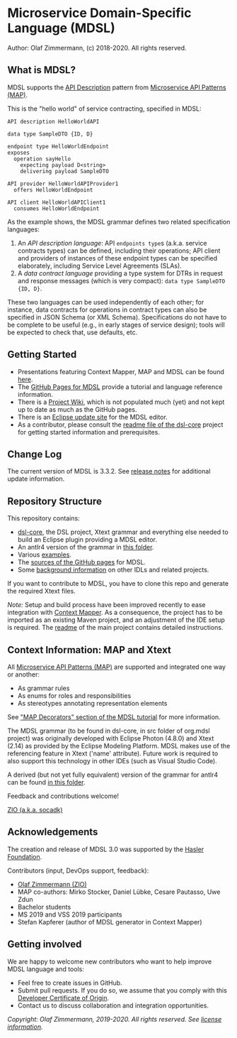 Microservice Domain-Specific Language (MDSL) 
============================================

Author: Olaf Zimmermann, (c) 2018-2020. All rights reserved.

## What is MDSL?

MDSL supports the [API Description](https://microservice-api-patterns.org/patterns/foundation/APIDescription) pattern from [Microservice API Patterns (MAP)](https://ozimmer.ch/patterns/2020/05/07/MAPMetaPost.html). 

This is the "hello world" of service contracting, specified in MDSL: 

~~~
API description HelloWorldAPI

data type SampleDTO {ID, D} 

endpoint type HelloWorldEndpoint
exposes 
  operation sayHello 
    expecting payload D<string>  
    delivering payload SampleDTO

API provider HelloWorldAPIProvider1
  offers HelloWorldEndpoint

API client HelloWorldAPIClient1
  consumes HelloWorldEndpoint
~~~

As the example shows, the MDSL grammar defines two related specification languages:

1. An *API description language*: API `endpoints type`s (a.k.a. service contracts types) can be defined, including their operations; API client and providers of instances of these endpoint types can be specified elaborately, including Service Level Agreements (SLAs).
2. A *data contract language* providing a type system for DTRs in request and response messages (which is very compact): `data type SampleDTO {ID, D}`.

These two languages can be used independently of each other; for instance, data contracts for operations in contract types can also be specified in JSON Schema (or XML Schema). Specifications do not have to be complete to be useful (e.g., in early stages of service design); tools will be expected to check that, use defaults, etc. 


## Getting Started

* Presentations featuring Context Mapper, MAP and MDSL can be found [here](https://ozimmer.ch/papers/).
* The [GitHub Pages for MDSL](https://microservice-api-patterns.github.io/MDSL-Specification) provide a tutorial and language reference information.
* There is a [Project Wiki](https://github.com/Microservice-API-Patterns/MDSL-Specification/wiki/Getting-Started-with-MDSL), which is not populated much (yet) and not kept up to date as much as the GitHub pages.
* There is an [Eclipse update site](https://microservice-api-patterns.github.io/MDSL-Specification/updates/) for the MDSL editor. 
* As a contributor, please consult the [readme file of the dsl-core](./dsl-core/README.md) project for getting started information and prerequisites.

## Change Log

The current version of MDSL is 3.3.2. See [release notes](https://github.com/Microservice-API-Patterns/MDSL-Specification/releases) for additional update information.

## Repository Structure 

This repository contains:

* [dsl-core](dsl-core), the DSL project, Xtext grammar and everything else needed to build an Eclipse plugin providing a MDSL editor.
* An antlr4 version of the grammar in [this folder](antlr4).
* Various [examples](examples).
* The [sources of the GitHub pages](docs) for MDSL.
* Some [background information](background) on other IDLs and related projects.

If you want to contribute to MDSL, you have to clone this repo and generate the required Xtext files.

*Note:* Setup and build process have been improved recently to ease integration with [Context Mapper](https://contextmapper.org/). As a consequence, the project has to be imported as an existing Maven project, and an adjustment of the IDE setup is required. The [readme](dsl-core/README.md) of the main project contains detailed instructions.


## Context Information: MAP and Xtext

All [Microservice API Patterns (MAP)](https://microservice-api-patterns.org/) are supported and integrated one way or another:

* As grammar rules
* As enums for roles and responsibilities
* As stereotypes annotating representation elements

See ["MAP Decorators" section of the MDSL tutorial](https://microservice-api-patterns.github.io/MDSL-Specification/tutorial) for more information. <!-- TODO copy one-pager in SummerSoC paper to GitHub pages or elsewhere in repo -->

The MDSL grammar (to be found in dsl-core, in src folder of org.mdsl project) was originally developed with Eclipse Photon (4.8.0) and Xtext (2.14) as provided by the Eclipse Modeling Platform. MDSL makes use of the referencing feature in Xtext ('name' attribute). Future work is required to also support  this technology in other IDEs (such as Visual Studio Code).

A derived (but not yet fully equivalent) version of the grammar for antlr4 can be found [in this folder](https://github.com/Microservice-API-Patterns/MDSL-Specification/blob/master/antlr4/). 

Feedback and contributions welcome!

[ZIO (a.k.a. socadk)](https://ozimmer.ch/index.html)

##  Acknowledgements 

The creation and release of MDSL 3.0 was supported by the [Hasler Foundation](https://haslerstiftung.ch/en/welcome-to-the-hasler-foundation/).

Contributors (input, DevOps support, feedback): 

* [Olaf Zimmermann (ZIO)](https://ozimmer.ch)
* MAP co-authors: Mirko Stocker, Daniel Lübke, Cesare Pautasso, Uwe Zdun
* Bachelor students
* MS 2019 and VSS 2019 participants 
* Stefan Kapferer (author of MDSL generator in Context Mapper)

## Getting involved 

We are happy to welcome new contributors who want to help improve MDSL language and tools:

* Feel free to create issues in GitHub.
* Submit pull requests. If you do so, we assume that you comply with this [Developer Certificate of Origin](https://developercertificate.org/).
* Contact us to discuss collaboration and integration opportunities.

<!-- Please review our contribution rules/code of conduct upfront. Thank you! 
https://github.com/cloudevents/spec/blob/master/CONTRIBUTING.md

-->

*Copyright: Olaf Zimmermann, 2019-2020. All rights reserved. See [license information](/LICENSE).*
